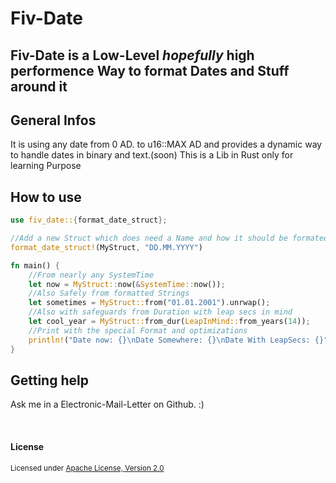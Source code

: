 # Fiv-Date
**Fiv-Date is a Low-Level ***hopefully*** high performence Way to format Dates and Stuff around it**
---

## General Infos

It is using any date from 0 AD. to u16::MAX AD and provides a dynamic way to handle dates in binary and text.(soon)
This is a Lib in Rust only for learning Purpose

## How to use

```rust
use fiv_date::{format_date_struct};

//Add a new Struct which does need a Name and how it should be formated as a ISO 8601 String
format_date_struct!(MyStruct, "DD.MM.YYYY")

fn main() {
    //From nearly any SystemTime
    let now = MyStruct::now(&SystemTime::now());
    //Also Safely from formatted Strings
    let sometimes = MyStruct::from("01.01.2001").unrwap();
    //Also with safeguards from Duration with leap secs in mind
    let cool_year = MyStruct::from_dur(LeapInMind::from_years(14));
    //Print with the special Format and optimizations
    println!("Date now: {}\nDate Somewhere: {}\nDate With LeapSecs: {}", now, sometimes, coolyear);
}
```

## Getting help

Ask me in a Electronic-Mail-Letter on Github. :)

<br>

#### License

<sup>
Licensed under <a href="LICENSE">Apache License, Version
2.0</a>
</sup>
